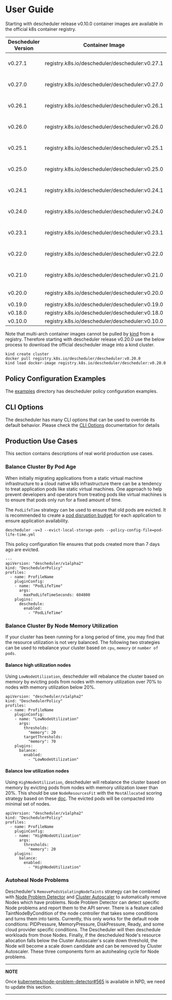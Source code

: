 # User Guide

Starting with descheduler release v0.10.0 container images are available in the official k8s container registry.

Descheduler Version | Container Image                                 | Architectures           |
------------------- |-------------------------------------------------|-------------------------|
v0.27.1             | registry.k8s.io/descheduler/descheduler:v0.27.1 | AMD64<br>ARM64<br>ARMv7 |
v0.27.0             | registry.k8s.io/descheduler/descheduler:v0.27.0 | AMD64<br>ARM64<br>ARMv7 |
v0.26.1             | registry.k8s.io/descheduler/descheduler:v0.26.1 | AMD64<br>ARM64<br>ARMv7 |
v0.26.0             | registry.k8s.io/descheduler/descheduler:v0.26.0 | AMD64<br>ARM64<br>ARMv7 |
v0.25.1             | registry.k8s.io/descheduler/descheduler:v0.25.1 | AMD64<br>ARM64<br>ARMv7 |
v0.25.0             | registry.k8s.io/descheduler/descheduler:v0.25.0 | AMD64<br>ARM64<br>ARMv7 |
v0.24.1             | registry.k8s.io/descheduler/descheduler:v0.24.1 | AMD64<br>ARM64<br>ARMv7 |
v0.24.0             | registry.k8s.io/descheduler/descheduler:v0.24.0 | AMD64<br>ARM64<br>ARMv7 |
v0.23.1             | registry.k8s.io/descheduler/descheduler:v0.23.1 | AMD64<br>ARM64<br>ARMv7 |
v0.22.0             | registry.k8s.io/descheduler/descheduler:v0.22.0 | AMD64<br>ARM64<br>ARMv7 |
v0.21.0             | registry.k8s.io/descheduler/descheduler:v0.21.0 | AMD64<br>ARM64<br>ARMv7 |
v0.20.0             | registry.k8s.io/descheduler/descheduler:v0.20.0 | AMD64<br>ARM64          |
v0.19.0             | registry.k8s.io/descheduler/descheduler:v0.19.0 | AMD64                   |
v0.18.0             | registry.k8s.io/descheduler/descheduler:v0.18.0 | AMD64                   |
v0.10.0             | registry.k8s.io/descheduler/descheduler:v0.10.0 | AMD64                   |

Note that multi-arch container images cannot be pulled by [kind](https://kind.sigs.k8s.io) from a registry. Therefore
starting with descheduler release v0.20.0 use the below process to download the official descheduler
image into a kind cluster.
```
kind create cluster
docker pull registry.k8s.io/descheduler/descheduler:v0.20.0
kind load docker-image registry.k8s.io/descheduler/descheduler:v0.20.0
```

## Policy Configuration Examples
The [examples](https://github.com/kubernetes-sigs/descheduler/tree/master/examples) directory has descheduler policy configuration examples.

## CLI Options
The descheduler has many CLI options that can be used to override its default behavior. Please check the [CLI Options](./cli/descheduler.md) documentation for details

## Production Use Cases
This section contains descriptions of real world production use cases.

### Balance Cluster By Pod Age
When initially migrating applications from a static virtual machine infrastructure to a cloud native k8s
infrastructure there can be a tendency to treat application pods like static virtual machines. One approach
to help prevent developers and operators from treating pods like virtual machines is to ensure that pods
only run for a fixed amount
of time.

The `PodLifeTime` strategy can be used to ensure that old pods are evicted. It is recommended to create a
[pod disruption budget](https://kubernetes.io/docs/tasks/run-application/configure-pdb/) for each
application to ensure application availability.
```
descheduler -v=3 --evict-local-storage-pods --policy-config-file=pod-life-time.yml
```

This policy configuration file ensures that pods created more than 7 days ago are evicted.
```
---
apiVersion: "descheduler/v1alpha2"
kind: "DeschedulerPolicy"
profiles:
  - name: ProfileName
    pluginConfig:
    - name: "PodLifeTime"
      args:
        maxPodLifeTimeSeconds: 604800
    plugins:
      deschedule:
        enabled:
          - "PodLifeTime"
```

### Balance Cluster By Node Memory Utilization
If your cluster has been running for a long period of time, you may find that the resource utilization is not very
balanced. The following two strategies can be used to rebalance your cluster based on `cpu`, `memory`
or `number of pods`.

#### Balance high utilization nodes
Using `LowNodeUtilization`, descheduler will rebalance the cluster based on memory by evicting pods
from nodes with memory utilization over 70% to nodes with memory utilization below 20%.

```
apiVersion: "descheduler/v1alpha2"
kind: "DeschedulerPolicy"
profiles:
  - name: ProfileName
    pluginConfig:
    - name: "LowNodeUtilization"
      args:
        thresholds:
          "memory": 20
        targetThresholds:
          "memory": 70
    plugins:
      balance:
        enabled:
          - "LowNodeUtilization"
```

#### Balance low utilization nodes
Using `HighNodeUtilization`, descheduler will rebalance the cluster based on memory by evicting pods
from nodes with memory utilization lower than 20%. This should be use `NodeResourcesFit` with the `MostAllocated` scoring strategy based on these [doc](https://kubernetes.io/docs/reference/scheduling/config/#scheduling-plugins).
The evicted pods will be compacted into minimal set of nodes.

```
apiVersion: "descheduler/v1alpha2"
kind: "DeschedulerPolicy"
profiles:
  - name: ProfileName
    pluginConfig:
    - name: "HighNodeUtilization"
      args:
        thresholds:
          "memory": 20
    plugins:
      balance:
        enabled:
          - "HighNodeUtilization"
```

### Autoheal Node Problems

Descheduler's `RemovePodsViolatingNodeTaints` strategy can be combined with
[Node Problem Detector](https://github.com/kubernetes/node-problem-detector/) and
[Cluster Autoscaler](https://github.com/kubernetes/autoscaler/tree/master/cluster-autoscaler) to automatically remove
Nodes which have problems. Node Problem Detector can detect specific Node problems and report them to the API server.
There is a feature called TaintNodeByCondition of the node controller that takes some conditions and turns them into taints. Currently, this only works for the default node conditions: PIDPressure, MemoryPressure, DiskPressure, Ready, and some cloud provider specific conditions.
The Descheduler will then deschedule workloads from those Nodes. Finally, if the descheduled Node's resource
allocation falls below the Cluster Autoscaler's scale down threshold, the Node will become a scale down candidate
and can be removed by Cluster Autoscaler. These three components form an autohealing cycle for Node problems.

---
**NOTE**

Once [kubernetes/node-problem-detector#565](https://github.com/kubernetes/node-problem-detector/pull/565) is available in NPD, we need to update this section.

---
